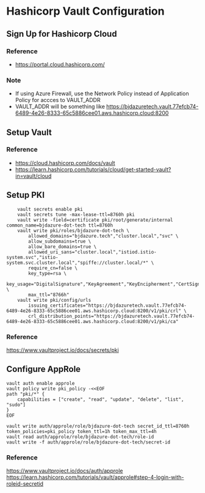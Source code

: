 # Hashicorp Vault Configuration

## Sign Up for Hashicorp Cloud 
### Reference 
* https://portal.cloud.hashicorp.com/
### Note
* If using Azure Firewall, use the Network Policy instead of Application Policy for accces to VAULT_ADDR
* VAULT_ADDR will be something like https://bjdazuretech.vault.77efcb74-6489-4e26-8333-65c5886cee01.aws.hashicorp.cloud:8200

## Setup Vault 
### Reference 
* https://cloud.hashicorp.com/docs/vault
* https://learn.hashicorp.com/tutorials/cloud/get-started-vault?in=vault/cloud

## Setup PKI
```
    vault secrets enable pki
    vault secrets tune -max-lease-ttl=8760h pki
    vault write -field=certificate pki/root/generate/internal common_name=bjdazure-dot-tech ttl=8760h
    vault write pki/roles/bjdazure-dot-tech \
        allowed_domains="bjdazure.tech","cluster.local","svc" \
        allow_subdomains=true \
        allow_bare_domains=true \
        allowed_uri_sans="cluster.local","istiod.istio-system.svc","istio-system.svc.cluster.local","spiffe://cluster.local/*" \
        require_cn=false \
        key_type=rsa \                         
        key_usage="DigitalSignature","KeyAgreement","KeyEncipherment","CertSign","CRLSign","DataEncipherment" \  
        max_ttl="8766h"
    vault write pki/config/urls                                                                                                      
        issuing_certificates="https://bjdazuretech.vault.77efcb74-6489-4e26-8333-65c5886cee01.aws.hashicorp.cloud:8200/v1/pki/crl" \
        crl_distribution_points="https://bjdazuretech.vault.77efcb74-6489-4e26-8333-65c5886cee01.aws.hashicorp.cloud:8200/v1/pki/ca"
```

### Reference
https://www.vaultproject.io/docs/secrets/pki

## Configure AppRole
```
vault auth enable approle
vault policy write pki_policy -<<EOF
path "pki/*" { 
    capabilities = ["create", "read", "update", "delete", "list", "sudo"]
}
EOF

vault write auth/approle/role/bjdazure-dot-tech secret_id_ttl=8760h token_policies=pki_policy token_ttl=1h token_max_ttl=4h
vault read auth/approle/role/bjdazure-dot-tech/role-id
vault write -f auth/approle/role/bjdazure-dot-tech/secret-id
```

### Reference 
https://www.vaultproject.io/docs/auth/approle
https://learn.hashicorp.com/tutorials/vault/approle#step-4-login-with-roleid-secretid

